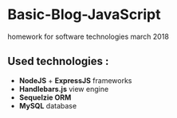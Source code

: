 # Basic-Blog-JavaScript
homework for software technologies march 2018

## Used technologies :
- **NodeJS** + **ExpressJS** frameworks
- **Handlebars.js** view engine
- **Sequelzie ORM**
- **MySQL** database
